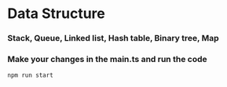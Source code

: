 # Data Structure

### Stack, Queue, Linked list, Hash table, Binary tree, Map

### Make your changes in the main.ts and run the code

`npm run start`
